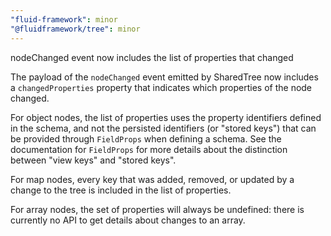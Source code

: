 ```yaml
---
"fluid-framework": minor
"@fluidframework/tree": minor
---
```


nodeChanged event now includes the list of properties that changed

The payload of the `nodeChanged` event emitted by SharedTree now includes a `changedProperties` property that indicates
which properties of the node changed.

For object nodes, the list of properties uses the property identifiers defined in the schema, and not the persisted
identifiers (or "stored keys") that can be provided through `FieldProps` when defining a schema.
See the documentation for `FieldProps` for more details about the distinction between "view keys" and "stored keys".

For map nodes, every key that was added, removed, or updated by a change to the tree is included in the list of properties.

For array nodes, the set of properties will always be undefined: there is currently no API to get details about changes to an array.
